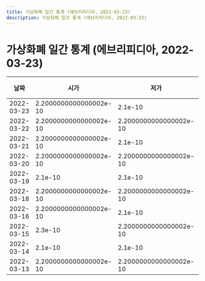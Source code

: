 ```yaml
---
title: 가상화폐 일간 통계 (에브리피디아, 2022-03-23)
description: 가상화폐 일간 통계 (에브리피디아, 2022-03-23)
---
```


가상화폐 일간 통계 (에브리피디아, 2022-03-23)
===

|날짜|시가|저가|고가|종가|비고|
|--|--|--|--|--|--|
|2022-03-23|2.2000000000000002e-10|2.1e-10|2.3e-10|2.3e-10|    |
|2022-03-22|2.2000000000000002e-10|2.2000000000000002e-10|2.3e-10|2.3e-10|    |
|2022-03-21|2.2000000000000002e-10|2.1e-10|2.3e-10|2.2000000000000002e-10|    |
|2022-03-20|2.2000000000000002e-10|2.2000000000000002e-10|2.3e-10|2.2000000000000002e-10|    |
|2022-03-19|2.1e-10|2.1e-10|2.2000000000000002e-10|2.2000000000000002e-10|    |
|2022-03-18|2.2000000000000002e-10|2.2000000000000002e-10|2.2000000000000002e-10|2.2000000000000002e-10|    |
|2022-03-16|2.2000000000000002e-10|2.1e-10|2.2000000000000002e-10|2.1e-10|    |
|2022-03-15|2.3e-10|2.2000000000000002e-10|2.3e-10|2.2000000000000002e-10|    |
|2022-03-14|2.1e-10|2.1e-10|2.3e-10|2.2000000000000002e-10|    |
|2022-03-13|2.2000000000000002e-10|2.2000000000000002e-10|2.2000000000000002e-10|2.2000000000000002e-10|    |
